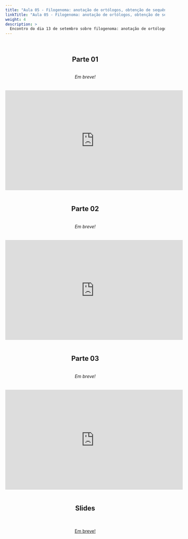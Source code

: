 ```yaml
---
title: "Aula 05 - Filogenoma: anotação de ortólogos, obtenção de sequências, alinhamento e correção automatizada, obtenção de árvores"
linkTitle: "Aula 05 - Filogenoma: anotação de ortólogos, obtenção de sequências, alinhamento e correção automatizada, obtenção de árvores"
weight: 4
description: >
  Encontro do dia 13 de setembro sobre filogenoma: anotação de ortólogos, obtenção de sequências, alinhamento e correção automatizada, obtenção de árvores
---
```


<br>
<div align="center">
<h2>Parte 01</h2>
<br>
<i>Em breve!</i>
<br><br><br>
<iframe width="560" height="315" src="https://www.youtube.com/embed/" frameborder="0" allow="accelerometer; autoplay; clipboard-write; encrypted-media; gyroscope; picture-in-picture" allowfullscreen></iframe>
<br><br>

<h2>Parte 02</h2>
<br>
<i>Em breve!</i>
<br><br><br>
<iframe width="560" height="315" src="https://www.youtube.com/embed/" frameborder="0" allow="accelerometer; autoplay; clipboard-write; encrypted-media; gyroscope; picture-in-picture" allowfullscreen></iframe>
<br><br>

<h2>Parte 03</h2>
<br>
<i>Em breve!</i>
<br><br><br>
<iframe width="560" height="315" src="https://www.youtube.com/embed/" frameborder="0" allow="accelerometer; autoplay; clipboard-write; encrypted-media; gyroscope; picture-in-picture" allowfullscreen></iframe>
<br><br>

<h2>Slides</h2>
<br><br>
<a href="https://github.com/desirrepetters/gstreinamentoeconsultoria/raw/master/userguide/content/pt-br/filogenomica/2023_01/sincronas/pdf/aula_05.pdf">Em breve!</a>
<br><br>
</div>